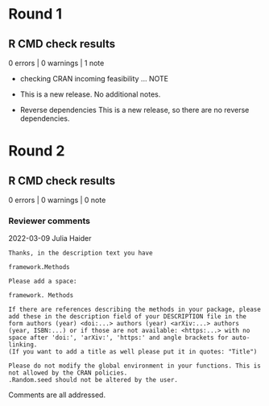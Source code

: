 # Round 1

## R CMD check results

0 errors | 0 warnings | 1 note

* checking CRAN incoming feasibility ... NOTE

* This is a new release. No additional notes.

* Reverse dependencies
This is a new release, so there are no reverse dependencies.

# Round 2

## R CMD check results

0 errors | 0 warnings | 0 note

### Reviewer comments
2022-03-09 Julia Haider

```
Thanks, in the description text you have

framework.Methods

Please add a space:

framework. Methods

If there are references describing the methods in your package, please add these in the description field of your DESCRIPTION file in the form authors (year) <doi:...> authors (year) <arXiv:...> authors (year, ISBN:...) or if those are not available: <https:...> with no space after 'doi:', 'arXiv:', 'https:' and angle brackets for auto-linking.
(If you want to add a title as well please put it in quotes: "Title")

Please do not modify the global environment in your functions. This is not allowed by the CRAN policies.
.Random.seed should not be altered by the user.
```

Comments are all addressed. 
